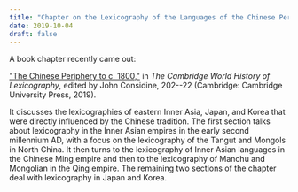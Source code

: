 ```yaml
---
title: "Chapter on the Lexicography of the Languages of the Chinese Periphery"
date: 2019-10-04
draft: false
---
```


A book chapter recently came out: 

["The Chinese Periphery to c. 1800,"](https://doi.org/10.1017/9781316827437.011) in *The Cambridge World History of Lexicography*, edited by John Considine, 202--22 (Cambridge: Cambridge University Press, 2019). 

It discusses the lexicographies of eastern Inner Asia, Japan, and Korea that were directly influenced by the Chinese tradition. The first section talks about lexicography in the Inner Asian empires in the early second millennium AD, with a focus on the lexicography of the Tangut and Mongols in North China. It then turns to the lexicography of Inner Asian languages in the Chinese Ming empire and then to the lexicography of Manchu and Mongolian in the Qing empire. The remaining two sections of the chapter deal with lexicography in Japan and Korea.